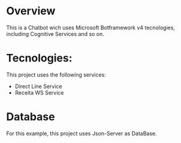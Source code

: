# Overview
This is a Chatbot wich uses Microsoft Botframework v4 tecnologies, including Cognitive Services and so on.

# Tecnologies:

This project uses the following services:

- Direct Line Service
- Receita WS Service
# Database

For this example, this project uses Json-Server as DataBase.
